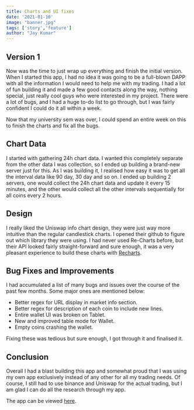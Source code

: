 ```yaml
---
title: Charts and UI fixes
date: '2021-01-10'
image: "banner.jpg"
tags: ['story','feature']
author: "Jay Kumar"
---
```



Version 1
-----------
Now was the time to just wrap up everything and finish the initial version. 
When I started this app, I had no idea it was going to be a full-blown DAPP with all the information I would need to help me with my trading.
I had a lot of fun building it and made a few good contacts along the way, nothing special, just really cool guys who were interested in my project.
There were a lot of bugs, and I had a huge to-do list to go through, but I was fairly confident I could do it all within a week. 

Now that my university sem was over, I could spend an entire week on this to finish the charts and fix all the bugs.

Chart Data
-----------
I started with gathering 24h chart data. I wanted this completely separate from the other data I was collection, so I ended up building a brand-new server just for this.
As I was building it, I realised how easy it was to get all the interval data like 90 day, 30 day and so on. 
I ended up building 2 servers, one would collect the 24h chart data and update it every 15 minutes, and the other would collect all the other intervals sequentially for all coins every 2 hours.

Design
-----------

I really liked the Uniswap info chart design, they were just way more intuitive than the regular candlestick charts. I opened their github to figure out which library they were using. 
I had never used Re-Charts before, but their API looked fairly straight-forward and sure enough, it was a very pleasant experience to build these charts with [Recharts](https://recharts.org/en-US).

Bug Fixes and Improvements
----------

I had accumulated a list of many bugs and issues over the course of the past few months. Some major ones are mentioned below:
* Better regex for URL display in market info section.
* Better regex for description of each coin to include new lines.
* Entire wallet UI was broken on Tablet.
* New and improved table mode for Wallet.
* Empty coins crashing the wallet.

Fixing these was tedious but sure enough, I got through it and finalised it.

Conclusion
-------------

Overall I had a blast building this app and somewhat proud that I was using my own app exclusively instead of any other for all my trading needs. 
Of course, I still had to use binance and Uniswap for the actual trading, but I am glad I can do all the research through my app.

The app can be viewed [here](https://cerberus.saren.io).